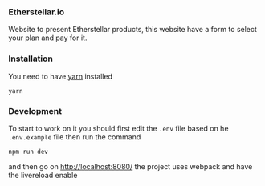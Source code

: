 ### Etherstellar.io

Website to present Etherstellar products, this website have a form to select your plan and pay for it.

### Installation

You need to have [yarn](https://yarnpkg.com/en/docs/install) installed

```
yarn
```

### Development

To start to work on it you should first edit the `.env` file based on he `.env.example` file then run the command

```
npm run dev
```

and then go on [http://localhost:8080/](http://localhost:8080/) the project uses webpack and have the livereload enable